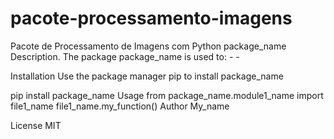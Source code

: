 # pacote-processamento-imagens
Pacote de Processamento de Imagens com Python
package_name
Description. The package package_name is used to: - -

Installation
Use the package manager pip to install package_name

pip install package_name
Usage
from package_name.module1_name import file1_name
file1_name.my_function()
Author
My_name

License
MIT